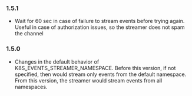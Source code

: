 ### 1.5.1

* Wait for 60 sec in case of failure to stream events before trying again. Useful in case of authorization issues, so the streamer does not spam the channel

### 1.5.0

* Changes in the default behavior of K8S_EVENTS_STREAMER_NAMESPACE. Before this version, if not specified, then would stream only events from the default namespace. From this version, the streamer would stream events from all namespaces.